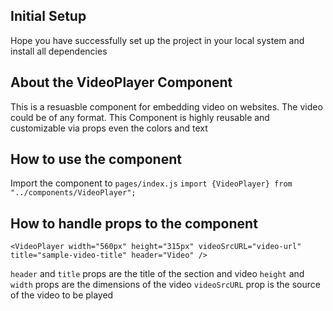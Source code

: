## Initial Setup

Hope you have successfully set up the project in your local system and install all dependencies

## About the VideoPlayer Component

This is a resuasble component for embedding video on websites. The video could be of any format. This Component is highly reusable and customizable via props even the colors and text

## How to use the component

Import the component to `pages/index.js`
`import {VideoPlayer} from "../components/VideoPlayer";`

## How to handle props to the component

```
<VideoPlayer width="560px" height="315px" videoSrcURL="video-url" title="sample-video-title" header="Video" />
```

`header` and `title` props are the title of the section and video
`height` and `width` props are the dimensions of the video
`videoSrcURL` prop is the source of the video to be played
